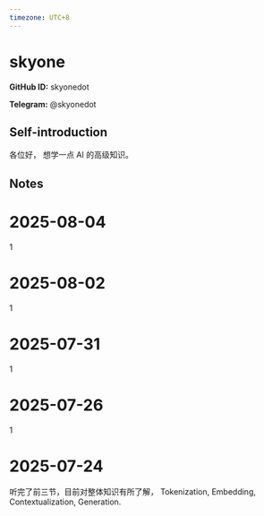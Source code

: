 ```yaml
---
timezone: UTC+8
---
```


# skyone

**GitHub ID:** skyonedot

**Telegram:** @skyonedot

## Self-introduction

各位好， 想学一点 AI 的高级知识。

## Notes

<!-- Content_START -->
# 2025-08-04

1

# 2025-08-02

1

# 2025-07-31

1

# 2025-07-26

1

# 2025-07-24

听完了前三节，目前对整体知识有所了解， Tokenization, Embedding, Contextualization, Generation.


<!-- Content_END -->
